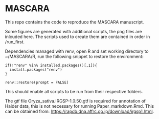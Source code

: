 
# MASCARA

This repo contains the code to reproduce the MASCARA manuscript.

Some figures are generated with additional scripts, the png files are inlcuded here.
The scripts used to create them are contained in order in /run_first.

Dependencies managed with renv, open R and set working directory to ~/MASCARA/R, run the following snippet to restore the environment:

```
if(!"renv" %in% installed.packages()[,1]){
  install.packages("renv")
}

renv::restore(prompt = FALSE)
```

This should enable all scripts to be run from their respective folders.

The gtf file Oryza_sativa.IRGSP-1.0.50.gtf is required for annotation of Haider data, this is not necessary for running Paper_markdown.Rmd. This can be obtained from: https://rapdb.dna.affrc.go.jp/download/irgsp1.html.
